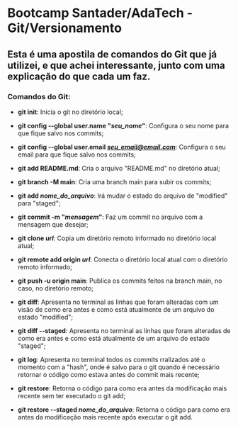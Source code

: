 # Bootcamp Santader/AdaTech - Git/Versionamento

## Esta é uma apostila de comandos do Git que já utilizei, e que achei interessante, junto com uma explicação do que cada um faz.


### Comandos do Git:

* **git init**: Inicia o git no diretório local;

* **git config --global user.name "*seu_nome*"**: Configura o seu nome para que fique salvo nos commits;

* **git config --global user.email *seu_email@email.com***: Configura o seu email para que fique salvo nos commits;

* **git add README.md**: Cria o arquivo "README.md" no diretório atual;

* **git branch -M main**: Cria uma branch main para subir os commits;

* **git add *nome_do_arquivo***: Irá mudar o estado do arquivo de "modified" para "staged";

* **git commit -m "*mensagem*"**: Faz um commit no arquivo com a mensagem que desejar;

* **git clone *url***: Copia um diretório remoto informado no diretório local atual;

* **git remote add origin *url***: Conecta o diretório local atual com o diretório remoto informado;

* **git push -u origin main**: Publica os commits feitos na branch main, no caso, no diretório remoto;

* **git diff**: Apresenta no terminal as linhas que foram alteradas com um visão de como era antes e como está atualmente de um arquivo do estado "modified";

* **git diff --staged**: Apresenta no terminal as linhas que foram alteradas de como era antes e como está atualmente de um arquivo do estado "staged";

* **git log**: Apresenta no terminal todos os commits rralizados até o momento com a "hash", onde é salvo para o git quando é necessário retornar o código como estava antes do commit mais recente;

* **git restore**: Retorna o código para como era antes da modificação mais recente sem ter executado o git add;

* **git restore --staged *nome_do_arquivo***: Retorna o código para como era antes da modificação mais recente após executar o git add.
